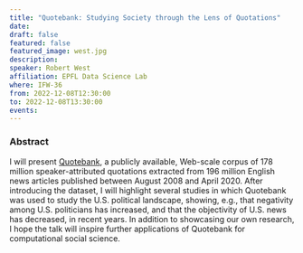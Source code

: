 ```yaml
---
title: "Quotebank: Studying Society through the Lens of Quotations"
date:
draft: false
featured: false
featured_image: west.jpg
description:
speaker: Robert West
affiliation: EPFL Data Science Lab
where: IFW-36
from: 2022-12-08T12:30:00
to: 2022-12-08T13:30:00
events:
---
```


### Abstract

I will present [Quotebank](https://github.com/epfl-dlab/Quotebank), a publicly available, Web-scale corpus of 178 million speaker-attributed quotations extracted from 196 million English news articles published between August 2008 and April 2020. After introducing the dataset, I will highlight several studies in which Quotebank was used to study the U.S. political landscape, showing, e.g., that negativity among U.S. politicians has increased, and that the objectivity of U.S. news has decreased, in recent years. In addition to showcasing our own research, I hope the talk will inspire further applications of Quotebank for computational social science.
